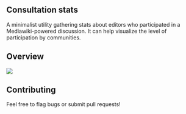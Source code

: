 ## Consultation stats
A minimalist utility gathering stats about editors who participated in a Mediawiki-powered discussion. It can help visualize the level of participation by communities.

## Overview
![](https://tools-static.wmflabs.org/consultation-stats/consultation-stats-screenshot.png)

## Contributing
Feel free to flag bugs or submit pull requests!
